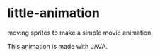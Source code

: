 # little-animation
moving sprites to make a simple movie animation.

This animation is made with JAVA.
